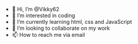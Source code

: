 - 👋 Hi, I’m @Vikky62
- 👀 I’m interested in coding 
- 🌱 I’m currently learning html, css and JavaScript 
- 💞️ I’m looking to collaborate on my work 
- 📫 How to reach me via email 

<!---
Vikky62/Vikky62 is a ✨ special ✨ repository because its `README.md` (this file) appears on your GitHub profile.
You can click the Preview link to take a look at your changes.
--->
